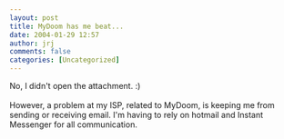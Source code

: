 ```yaml
---
layout: post
title: MyDoom has me beat...
date: 2004-01-29 12:57
author: jrj
comments: false
categories: [Uncategorized]
---
```

No, I didn't open the attachment.  :)
<br />
<br />However, a problem at my ISP, related to MyDoom, is keeping me from sending or  receiving email.  I'm having to rely on hotmail and Instant Messenger for all communication.
